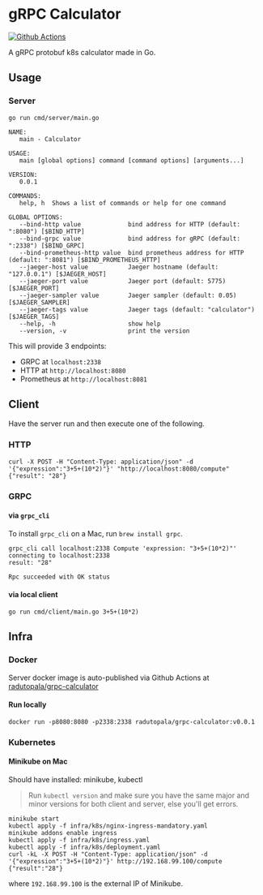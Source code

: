 # gRPC Calculator

[![Github Actions](https://github.com/radutopala/grpc-calculator/workflows/tests/badge.svg)](https://github.com/radutopala/grpc-calculator/actions)

A gRPC protobuf k8s calculator made in Go.

## Usage

### Server
```
go run cmd/server/main.go
```
```
NAME:
   main - Calculator

USAGE:
   main [global options] command [command options] [arguments...]

VERSION:
   0.0.1

COMMANDS:
   help, h  Shows a list of commands or help for one command

GLOBAL OPTIONS:
   --bind-http value             bind address for HTTP (default: ":8080") [$BIND_HTTP]
   --bind-grpc value             bind address for gRPC (default: ":2338") [$BIND_GRPC]
   --bind-prometheus-http value  bind prometheus address for HTTP (default: ":8081") [$BIND_PROMETHEUS_HTTP]
   --jaeger-host value           Jaeger hostname (default: "127.0.0.1") [$JAEGER_HOST]
   --jaeger-port value           Jaeger port (default: 5775) [$JAEGER_PORT]
   --jaeger-sampler value        Jaeger sampler (default: 0.05) [$JAEGER_SAMPLER]
   --jaeger-tags value           Jaeger tags (default: "calculator") [$JAEGER_TAGS]
   --help, -h                    show help
   --version, -v                 print the version
```

This will provide 3 endpoints:
 * GRPC at `localhost:2338`
 * HTTP at `http://localhost:8080`
 * Prometheus at `http://localhost:8081`

## Client

Have the server run and then execute one of the following.

### HTTP

```
curl -X POST -H "Content-Type: application/json" -d '{"expression":"3+5+(10*2)"}' "http://localhost:8080/compute"
{"result": "28"}
```

### GRPC

#### via `grpc_cli`
To install `grpc_cli` on a Mac, run `brew install grpc`.

```
grpc_cli call localhost:2338 Compute 'expression: "3+5+(10*2)"'
connecting to localhost:2338
result: "28"

Rpc succeeded with OK status
```

#### via local client

```
go run cmd/client/main.go 3+5+(10*2)
```

## Infra

### Docker
Server docker image is auto-published via Github Actions at [radutopala/grpc-calculator](https://hub.docker.com/r/radutopala/grpc-calculator)

#### Run locally
```
docker run -p8080:8080 -p2338:2338 radutopala/grpc-calculator:v0.0.1
```

### Kubernetes

#### Minikube on Mac

Should have installed: minikube, kubectl

> Run `kubectl version` and make sure you have the same major and minor versions for both client and server, else you'll get errors. 

```
minikube start
kubectl apply -f infra/k8s/nginx-ingress-mandatory.yaml
minikube addons enable ingress
kubectl apply -f infra/k8s/ingress.yaml
kubectl apply -f infra/k8s/deployment.yaml
curl -kL -X POST -H "Content-Type: application/json" -d '{"expression":"3+5+(10*2)"}' http://192.168.99.100/compute
{"result":"28"}
```
where `192.168.99.100` is the external IP of Minikube.

